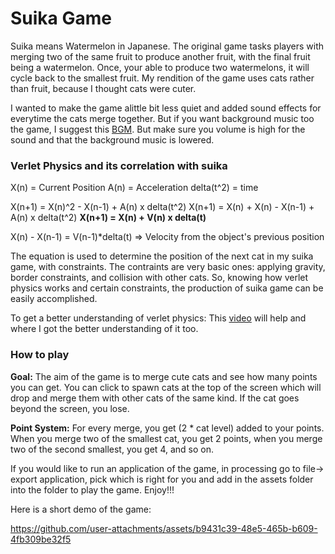 # Suika Game

Suika means Watermelon in Japanese. The original game tasks players with merging two of the same fruit to produce another fruit, with the final fruit being a watermelon. Once, your able to produce two watermelons, it will cycle back to the smallest fruit. My rendition of the game uses cats rather than fruit, because I thought cats were cuter.

I wanted to make the game alittle bit less quiet and added sound effects for everytime the cats merge together. But if you want background music too the game, I suggest this [BGM](https://www.youtube.com/watch?v=487Xz9y_f6w&ab_channel=%E3%81%AB%E3%82%83%E3%82%8B%E3%81%B1%E3%81%8BBGM%E5%B7%A5%E6%88%BF). But make sure you volume is high for the sound and that the background music is lowered. 

### Verlet Physics and its correlation with suika 

X(n) = Current Position
A(n) = Acceleration
delta(t^2) = time

X(n+1) = X(n)^2 - X(n-1) + A(n) x delta(t^2)
X(n+1) = X(n) + X(n) - X(n-1) + A(n) x delta(t^2)
**X(n+1) = X(n) + V(n) x delta(t)**

X(n) - X(n-1) = V(n-1)*delta(t) => Velocity from the object's previous position

The equation is used to determine the position of the next cat in my suika game, with constraints. The contraints are very basic ones: applying gravity, border constraints, and collision with other cats. So, knowing how verlet physics works and certain constraints, the production of suika game can be easily accomplished. 

To get a better understanding of verlet physics: This [video](https://www.youtube.com/watch?v=lS_qeBy3aQI&ab_channel=Pezzza%27sWork) will help and where I got the better understanding of it too. 

### How to play
**Goal:** The aim of the game is to merge cute cats and see how many points you can get.
You can click to spawn cats at the top of the screen which will drop and merge them with other cats of the same kind.
If the cat goes beyond the screen, you lose.

**Point System:** For every merge, you get (2 * cat level) added to your points. When you merge two of the smallest cat, you get 2 points, when you merge two of the second smallest, you get 4, and so on.

If you would like to run an application of the game, in processing go to file-> export application, pick which is right for you and add in the assets folder into the folder to play the game. Enjoy!!!

Here is a short demo of the game: <br>

https://github.com/user-attachments/assets/b9431c39-48e5-465b-b609-4fb309be32f5

